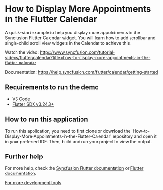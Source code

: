 # How to Display More Appointments in the Flutter Calendar
A quick-start example to help you display more appointments in the Syncfusion Flutter Calendar widget. You will learn how to add scrollbar and single-child scroll view widgets in the Calendar to achieve this.

Watch the video: https://www.syncfusion.com/tutorial-videos/flutter/calendar?title=how-to-display-more-appointments-in-the-flutter-calendar 

Documentation: https://help.syncfusion.com/flutter/calendar/getting-started 

## Requirements to run the demo
* [VS Code](https://code.visualstudio.com/download)
* [Flutter SDK v3.24.3+](https://flutter.dev/docs/development/tools/sdk/overview)


## How to run this application
To run this application, you need to first clone or download the 'How-to-Display-More-Appointments-in-the-Flutter-Calendar' repository and open it in your preferred IDE. Then, build and run your project to view the output.

## Further help
For more help, check the [Syncfusion Flutter documentation](https://help.syncfusion.com/flutter/introduction/overview) or
 [Flutter documentation](https://flutter.dev/docs/get-started/install).
 
[For more development tools](https://flutter.dev/docs/development/tools/devtools/overview)

